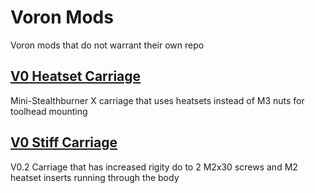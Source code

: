 # Voron Mods
Voron mods that do not warrant their own repo

## [V0 Heatset Carriage](/V0-Heatset-Carriage)
Mini-Stealthburner X carriage that uses heatsets instead of M3 nuts for toolhead mounting

## [V0 Stiff Carriage](/V0-Stiff-Carriage)
V0.2 Carriage that has increased rigity do to 2 M2x30 screws and M2 heatset inserts running through the body
